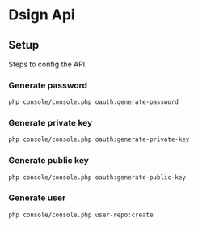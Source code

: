 # Dsign Api

## Setup

Steps to config the API.

### Generate password
```bash
php console/console.php oauth:generate-password
```

### Generate private key
```bash
php console/console.php oauth:generate-private-key
```

### Generate public key
```bash
php console/console.php oauth:generate-public-key
```

### Generate user
```bash
php console/console.php user-repo:create
```